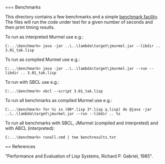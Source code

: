 === Benchmarks

This directory contains a few benchmarks and a simple [benchmark facility](bench.lisp).
The files will run the code under test for a given number of seconds and then print timing results.

To run as interpreted Murmel use e.g.:

    C:...\benchmark> java -jar ..\..\lambda\target\jmurmel.jar --libdir .. 3.01_tak.lisp

To run as compiled Murmel use e.g.:

    C:...\benchmark> java -jar ..\..\lambda\target\jmurmel.jar --run --libdir .. 3.01_tak.lisp

To run with SBCL use e.g.:

    C:...\benchmark> sbcl --script 3.01_tak.lisp

To run all benchmarks as compiled Murmel use e.g.:

    C:...\benchmark> for %i in (00*.lisp 3*.lisp q.lisp) do @java -jar ..\..\lambda\target\jmurmel.jar --run --libdir .. %i

To run all benchmarks with SBCL, JMurmel (compiled and interpreted) and with ABCL (interpreted):

    C:...\benchmark> runall.cmd | tee benchresults.txt

== References

"Performance and Evaluation of Lisp Systems, Richard P. Gabriel, 1985".